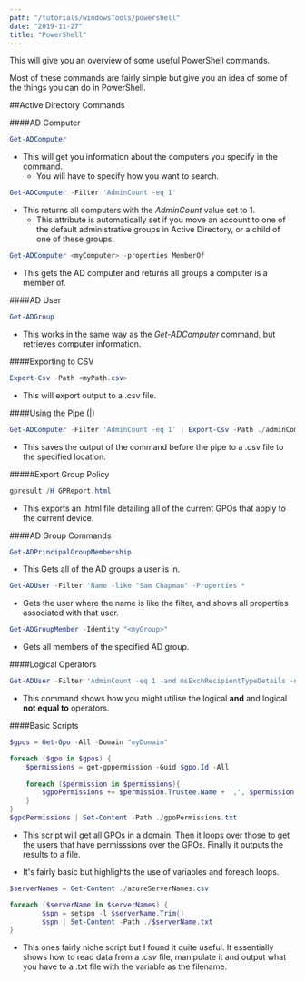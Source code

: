 ```yaml
---
path: "/tutorials/windowsTools/powershell"
date: "2019-11-27"
title: "PowerShell"
---
```


This will give you an overview of some useful PowerShell commands.

Most of these commands are fairly simple but give you an idea of some of the things you can do in PowerShell.

##Active Directory Commands

####AD Computer
```powershell
Get-ADComputer 
```
* This will get you information about the computers you specify in the command.
    * You will have to specify how you want to search.

```powershell
Get-ADComputer -Filter 'AdminCount -eq 1'
```
* This returns all computers with the *AdminCount* value set to 1.
    * This attribute is automatically set if you move an account to one of the default administrative groups in Active Directory, or a child of one of these groups.

```powershell
Get-ADComputer <myComputer> -properties MemberOf 
```
* This gets the AD computer and returns all groups a computer is a member of.

####AD User
```powershell
Get-ADGroup
```
* This works in the same way as the *Get-ADComputer* command, but retrieves computer information.

####Exporting to CSV
```powershell
Export-Csv -Path <myPath.csv>
```
* This will export output to a .csv file.

####Using the Pipe (|)
```powershell
Get-ADComputer -Filter 'AdminCount -eq 1' | Export-Csv -Path ./adminComputers.csv
```
* This saves the output of the command before the pipe to a .csv file to the specified location.

#####Export Group Policy
```powershell
gpresult /H GPReport.html
```
* This exports an .html file detailing all of the current GPOs that apply to the current device.

####AD Group Commands
```powershell
Get-ADPrincipalGroupMembership
```
* This Gets all of the AD groups a user is in.

```powershell
Get-ADUser -Filter 'Name -like "Sam Chapman" -Properties *  
```
* Gets the user where the name is like the filter, and shows all properties associated with that user.

```powershell
Get-ADGroupMember -Identity "<myGroup>" 
```
* Gets all members of the specified AD group.

####Logical Operators
```powershell
Get-ADUser -Filter 'AdminCount -eq 1 -and msExchRecipientTypeDetails -ne 0' -properties msExchRecipientTypeDetails 
```
* This command shows how you might utilise the logical **and** and logical **not equal to** operators.

####Basic Scripts
```powershell
$gpos = Get-Gpo -All -Domain "myDomain"

foreach ($gpo in $gpos) {
	$permissions = get-gppermission -Guid $gpo.Id -All
	
	foreach ($permission in $permissions){
		$gpoPermissions += $permission.Trustee.Name + ',', $permission.Permission + ',', $gpo.id + ',', $gpo.DisplayName + "`r`n"
	}
}
$gpoPermissions | Set-Content -Path ./gpoPermissions.txt
```
* This script will get all GPOs in a domain. Then it loops over those to get the users that have permisssions over the GPOs. Finally it outputs the results to a file.

* It's fairly basic but highlights the use of variables and foreach loops.

```powershell
$serverNames = Get-Content ./azureServerNames.csv

foreach ($serverName in $serverNames) {
		$spn = setspn -l $serverName.Trim()
		$spn | Set-Content -Path ./$serverName.txt
}
```

* This ones fairly niche script but I found it quite useful. It essentially shows how to read data from a *.csv* file, manipulate it and output what you have to a .txt file with the variable as the filename.
